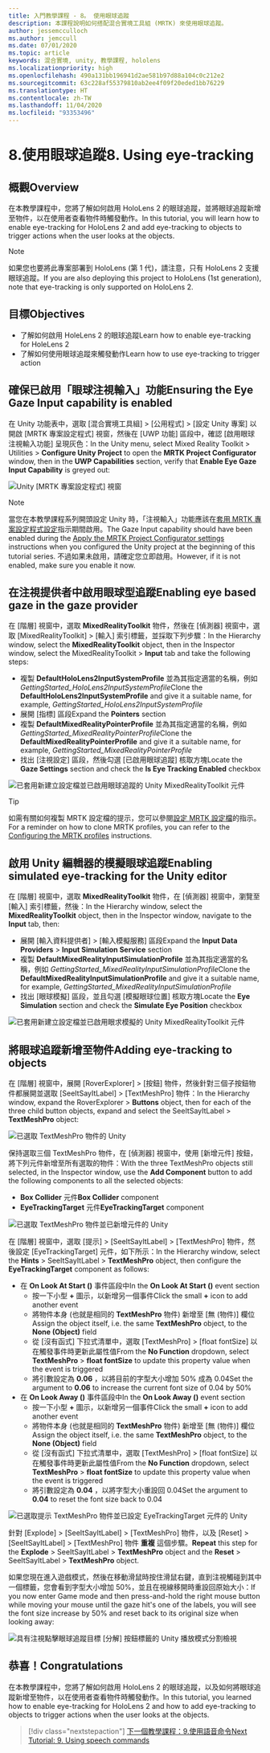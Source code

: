 ```yaml
---
title: 入門教學課程 - 8。 使用眼球追蹤
description: 本課程說明如何搭配混合實境工具組 (MRTK) 來使用眼球追蹤。
author: jessemcculloch
ms.author: jemccull
ms.date: 07/01/2020
ms.topic: article
keywords: 混合實境, unity, 教學課程, hololens
ms.localizationpriority: high
ms.openlocfilehash: 490a131bb196941d2ae581b97d88a104c0c212e2
ms.sourcegitcommit: 63c228af55379810ab2ee4f09f20eded1bb76229
ms.translationtype: HT
ms.contentlocale: zh-TW
ms.lasthandoff: 11/04/2020
ms.locfileid: "93353496"
---
```

# <a name="8-using-eye-tracking"></a><span data-ttu-id="42f14-105">8.使用眼球追蹤</span><span class="sxs-lookup"><span data-stu-id="42f14-105">8. Using eye-tracking</span></span>

## <a name="overview"></a><span data-ttu-id="42f14-106">概觀</span><span class="sxs-lookup"><span data-stu-id="42f14-106">Overview</span></span>

<span data-ttu-id="42f14-107">在本教學課程中，您將了解如何啟用 HoloLens 2 的眼球追蹤，並將眼球追蹤新增至物件，以在使用者查看物件時觸發動作。</span><span class="sxs-lookup"><span data-stu-id="42f14-107">In this tutorial, you will learn how to enable eye-tracking for HoloLens 2 and add eye-tracking to objects to trigger actions when the user looks at the objects.</span></span>

> [!NOTE]
> <span data-ttu-id="42f14-108">如果您也要將此專案部署到 HoloLens (第 1 代)，請注意，只有 HoloLens 2 支援眼球追蹤。</span><span class="sxs-lookup"><span data-stu-id="42f14-108">If you are also deploying this project to HoloLens (1st generation), note that eye-tracking is only supported on HoloLens 2.</span></span>

## <a name="objectives"></a><span data-ttu-id="42f14-109">目標</span><span class="sxs-lookup"><span data-stu-id="42f14-109">Objectives</span></span>

* <span data-ttu-id="42f14-110">了解如何啟用 HoleLens 2 的眼球追蹤</span><span class="sxs-lookup"><span data-stu-id="42f14-110">Learn how to enable eye-tracking for HoleLens 2</span></span>
* <span data-ttu-id="42f14-111">了解如何使用眼球追蹤來觸發動作</span><span class="sxs-lookup"><span data-stu-id="42f14-111">Learn how to use eye-tracking to trigger action</span></span>

## <a name="ensuring-the-eye-gaze-input-capability-is-enabled"></a><span data-ttu-id="42f14-112">確保已啟用「眼球注視輸入」功能</span><span class="sxs-lookup"><span data-stu-id="42f14-112">Ensuring the Eye Gaze Input capability is enabled</span></span>

<span data-ttu-id="42f14-113">在 Unity 功能表中，選取 [混合實境工具組] > [公用程式] > [設定 Unity 專案] 以開啟 [MRTK 專案設定程式] 視窗，然後在 [UWP 功能] 區段中，確認 [啟用眼球注視輸入功能] 呈現灰色：</span><span class="sxs-lookup"><span data-stu-id="42f14-113">In the Unity menu, select Mixed Reality Toolkit > Utilities > **Configure Unity Project** to open the **MRTK Project Configurator** window, then in the **UWP Capabilities** section, verify that **Enable Eye Gaze Input Capability** is greyed out:</span></span>

![Unity [MRTK 專案設定程式] 視窗](images/mr-learning-base/base-08-section1-step1-1.png)

> [!NOTE]
> <span data-ttu-id="42f14-115">當您在本教學課程系列開頭設定 Unity 時，「注視輸入」功能應該在[套用 MRTK 專案設定程式設定](mr-learning-base-02.md#1-apply-the-mrtk-project-configurator-settings)指示期間啟用。</span><span class="sxs-lookup"><span data-stu-id="42f14-115">The Gaze Input capability should have been enabled during the [Apply the MRTK Project Configurator settings](mr-learning-base-02.md#1-apply-the-mrtk-project-configurator-settings) instructions when you configured the Unity project at the beginning of this tutorial series.</span></span> <span data-ttu-id="42f14-116">不過如果未啟用，請確定您立即啟用。</span><span class="sxs-lookup"><span data-stu-id="42f14-116">However, if it is not enabled, make sure you enable it now.</span></span>

## <a name="enabling-eye-based-gaze-in-the-gaze-provider"></a><span data-ttu-id="42f14-117">在注視提供者中啟用眼球型追蹤</span><span class="sxs-lookup"><span data-stu-id="42f14-117">Enabling eye based gaze in the gaze provider</span></span>

<span data-ttu-id="42f14-118">在 [階層] 視窗中，選取 **MixedRealityToolkit** 物件，然後在 [偵測器] 視窗中，選取 [MixedRealityToolkit] > [輸入] 索引標籤，並採取下列步驟：</span><span class="sxs-lookup"><span data-stu-id="42f14-118">In the Hierarchy window, select the **MixedRealityToolkit** object, then in the Inspector window, select the MixedRealityToolkit > **Input** tab and take the following steps:</span></span>

* <span data-ttu-id="42f14-119">複製 **DefaultHoloLens2InputSystemProfile** 並為其指定適當的名稱，例如 _GettingStarted_HoloLens2InputSystemProfile_</span><span class="sxs-lookup"><span data-stu-id="42f14-119">Clone the **DefaultHoloLens2InputSystemProfile** and give it a suitable name, for example, _GettingStarted_HoloLens2InputSystemProfile_</span></span>
* <span data-ttu-id="42f14-120">展開 [指標] 區段</span><span class="sxs-lookup"><span data-stu-id="42f14-120">Expand the **Pointers** section</span></span>
* <span data-ttu-id="42f14-121">複製 **DefaultMixedRealityPointerProfile** 並為其指定適當的名稱，例如 _GettingStarted_MixedRealityPointerProfile_</span><span class="sxs-lookup"><span data-stu-id="42f14-121">Clone the **DefaultMixedRealityPointerProfile** and give it a suitable name, for example, _GettingStarted_MixedRealityPointerProfile_</span></span>
* <span data-ttu-id="42f14-122">找出 [注視設定] 區段，然後勾選 [已啟用眼球追蹤] 核取方塊</span><span class="sxs-lookup"><span data-stu-id="42f14-122">Locate the **Gaze Settings** section and check the **Is Eye Tracking Enabled** checkbox</span></span>

![已套用新建立設定檔並已啟用眼球追蹤的 Unity MixedRealityToolkit 元件](images/mr-learning-base/base-08-section2-step1-1.png)

> [!TIP]
> <span data-ttu-id="42f14-124">如需有關如何複製 MRTK 設定檔的提示，您可以參閱[設定 MRTK 設定檔](mr-learning-base-03.md)的指示。</span><span class="sxs-lookup"><span data-stu-id="42f14-124">For a reminder on how to clone MRTK profiles, you can refer to the [Configuring the MRTK profiles](mr-learning-base-03.md) instructions.</span></span>

## <a name="enabling-simulated-eye-tracking-for-the-unity-editor"></a><span data-ttu-id="42f14-125">啟用 Unity 編輯器的模擬眼球追蹤</span><span class="sxs-lookup"><span data-stu-id="42f14-125">Enabling simulated eye-tracking for the Unity editor</span></span>

<span data-ttu-id="42f14-126">在 [階層] 視窗中，選取 **MixedRealityToolkit** 物件，在 [偵測器] 視窗中，瀏覽至 [輸入] 索引標籤，然後：</span><span class="sxs-lookup"><span data-stu-id="42f14-126">In the Hierarchy window, select the **MixedRealityToolkit** object, then in the Inspector window, navigate to the **Input** tab, then:</span></span>

* <span data-ttu-id="42f14-127">展開 [輸入資料提供者]  >  [輸入模擬服務] 區段</span><span class="sxs-lookup"><span data-stu-id="42f14-127">Expand the **Input Data Providers** > **Input Simulation Service** section</span></span>
* <span data-ttu-id="42f14-128">複製 **DefaultMixedRealityInputSimulationProfile** 並為其指定適當的名稱，例如 _GettingStarted_MixedRealityInputSimulationProfile_</span><span class="sxs-lookup"><span data-stu-id="42f14-128">Clone the **DefaultMixedRealityInputSimulationProfile** and give it a suitable name, for example, _GettingStarted_MixedRealityInputSimulationProfile_</span></span>
* <span data-ttu-id="42f14-129">找出 [眼球模擬] 區段，並且勾選 [模擬眼球位置] 核取方塊</span><span class="sxs-lookup"><span data-stu-id="42f14-129">Locate the **Eye Simulation** section and check the **Simulate Eye Position** checkbox</span></span>

![已套用新建立設定檔並已啟用眼求模擬的 Unity MixedRealityToolkit 元件](images/mr-learning-base/base-08-section3-step1-1.png)

## <a name="adding-eye-tracking-to-objects"></a><span data-ttu-id="42f14-131">將眼球追蹤新增至物件</span><span class="sxs-lookup"><span data-stu-id="42f14-131">Adding eye-tracking to objects</span></span>

<span data-ttu-id="42f14-132">在 [階層] 視窗中，展開 [RoverExplorer] > [按鈕] 物件，然後針對三個子按鈕物件都展開並選取 [SeeItSayItLabel] > [TextMeshPro] 物件：</span><span class="sxs-lookup"><span data-stu-id="42f14-132">In the Hierarchy window, expand the RoverExplorer > **Buttons** object, then for each of the three child button objects, expand and select the SeeItSayItLabel > **TextMeshPro** object:</span></span>

![已選取 TextMeshPro 物件的 Unity](images/mr-learning-base/base-08-section4-step1-1.png)

<span data-ttu-id="42f14-134">保持選取三個 TextMeshPro 物件，在 [偵測器] 視窗中，使用 [新增元件] 按鈕，將下列元件新增至所有選取的物件：</span><span class="sxs-lookup"><span data-stu-id="42f14-134">With the three TextMeshPro objects still selected, in the Inspector window, use the **Add Component** button to add the following components to all the selected objects:</span></span>

* <span data-ttu-id="42f14-135">**Box Collider** 元件</span><span class="sxs-lookup"><span data-stu-id="42f14-135">**Box Collider** component</span></span>
* <span data-ttu-id="42f14-136">**EyeTrackingTarget** 元件</span><span class="sxs-lookup"><span data-stu-id="42f14-136">**EyeTrackingTarget** component</span></span>

![已選取 TextMeshPro 物件並已新增元件的 Unity](images/mr-learning-base/base-08-section4-step1-2.png)

<span data-ttu-id="42f14-138">在 [階層] 視窗中，選取 [提示] > [SeeItSayItLabel] > [TextMeshPro] 物件，然後設定 [EyeTrackingTarget] 元件，如下所示：</span><span class="sxs-lookup"><span data-stu-id="42f14-138">In the Hierarchy window, select the **Hints** > SeeItSayItLabel > **TextMeshPro** object, then configure the **EyeTrackingTarget** component as follows:</span></span>

* <span data-ttu-id="42f14-139">在 **On Look At Start ()** 事件區段中</span><span class="sxs-lookup"><span data-stu-id="42f14-139">In the **On Look At Start ()** event section</span></span>
  * <span data-ttu-id="42f14-140">按一下小型 **+** 圖示，以新增另一個事件</span><span class="sxs-lookup"><span data-stu-id="42f14-140">Click the small **+** icon to add another event</span></span>
  * <span data-ttu-id="42f14-141">將物件本身 (也就是相同的 **TextMeshPro** 物件) 新增至 [無 (物件)] 欄位</span><span class="sxs-lookup"><span data-stu-id="42f14-141">Assign the object itself, i.e. the same **TextMeshPro** object, to the **None (Object)** field</span></span>
  * <span data-ttu-id="42f14-142">從 [沒有函式] 下拉式清單中，選取 [TextMeshPro]  >  [float fontSize] 以在觸發事件時更新此屬性值</span><span class="sxs-lookup"><span data-stu-id="42f14-142">From the **No Function** dropdown, select **TextMeshPro** > **float fontSize** to update this property value when the event is triggered</span></span>
  * <span data-ttu-id="42f14-143">將引數設定為 **0.06** ，以將目前的字型大小增加 50% 成為 0.04</span><span class="sxs-lookup"><span data-stu-id="42f14-143">Set the argument to **0.06** to increase the current font size of 0.04 by 50%</span></span>
* <span data-ttu-id="42f14-144">在 **On Look Away ()** 事件區段中</span><span class="sxs-lookup"><span data-stu-id="42f14-144">In the **On Look Away ()** event section</span></span>
  * <span data-ttu-id="42f14-145">按一下小型 **+** 圖示，以新增另一個事件</span><span class="sxs-lookup"><span data-stu-id="42f14-145">Click the small **+** icon to add another event</span></span>
  * <span data-ttu-id="42f14-146">將物件本身 (也就是相同的 **TextMeshPro** 物件) 新增至 [無 (物件)] 欄位</span><span class="sxs-lookup"><span data-stu-id="42f14-146">Assign the object itself, i.e. the same **TextMeshPro** object, to the **None (Object)** field</span></span>
  * <span data-ttu-id="42f14-147">從 [沒有函式] 下拉式清單中，選取 [TextMeshPro]  >  [float fontSize] 以在觸發事件時更新此屬性值</span><span class="sxs-lookup"><span data-stu-id="42f14-147">From the **No Function** dropdown, select **TextMeshPro** > **float fontSize** to update this property value when the event is triggered</span></span>
  * <span data-ttu-id="42f14-148">將引數設定為 **0.04** ，以將字型大小重設回 0.04</span><span class="sxs-lookup"><span data-stu-id="42f14-148">Set the argument to **0.04** to reset the font size back to 0.04</span></span>

![已選取提示 TextMeshPro 物件並已設定 EyeTrackingTarget 元件的 Unity](images/mr-learning-base/base-08-section4-step1-3.png)

<span data-ttu-id="42f14-150">針對 [Explode] > [SeeItSayItLabel] > [TextMeshPro] 物件，以及 [Reset] > [SeeItSayItLabel] > [TextMeshPro] 物件 **重複** 這個步驟。</span><span class="sxs-lookup"><span data-stu-id="42f14-150">**Repeat** this step for the **Explode** > SeeItSayItLabel > **TextMeshPro** object and the **Reset** > SeeItSayItLabel > **TextMeshPro** object.</span></span>

<span data-ttu-id="42f14-151">如果您現在進入遊戲模式，然後在移動滑鼠時按住滑鼠右鍵，直到注視觸碰到其中一個標籤，您會看到字型大小增加 50%，並且在視線移開時重設回原始大小：</span><span class="sxs-lookup"><span data-stu-id="42f14-151">If you now enter Game mode and then press-and-hold the right mouse button while moving your mouse until the gaze hit's one of the labels, you will see the font size increase by 50% and reset back to its original size when looking away:</span></span>

![具有注視點擊眼球追蹤目標 [分解] 按鈕標籤的 Unity 播放模式分割檢視](images/mr-learning-base/base-08-section4-step1-4.png)

## <a name="congratulations"></a><span data-ttu-id="42f14-153">恭喜！</span><span class="sxs-lookup"><span data-stu-id="42f14-153">Congratulations</span></span>

<span data-ttu-id="42f14-154">在本教學課程中，您將了解如何啟用 HoloLens 2 的眼球追蹤，以及如何將眼球追蹤新增至物件，以在使用者查看物件時觸發動作。</span><span class="sxs-lookup"><span data-stu-id="42f14-154">In this tutorial, you learned how to enable eye-tracking for HoloLens 2 and how to add eye-tracking to objects to trigger actions when the user looks at the objects.</span></span>

> [!div class="nextstepaction"]
> [<span data-ttu-id="42f14-155">下一個教學課程：9.使用語音命令</span><span class="sxs-lookup"><span data-stu-id="42f14-155">Next Tutorial: 9. Using speech commands</span></span>](mr-learning-base-09.md)